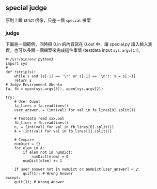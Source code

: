 ## special judge ##

原則上跟 strict 很像，只差一個 `special` 檔案

### judge ###

下面是一個範例，同時把 0.in 的內容寫在 0.out 中，讓 special.py 讀入輸入測資，也可以多開一個檔案來完成這件事情 (testdata input `sys.argv[1]`)。

```
#!/usr/bin/env python3
import sys
# 
def rstrip(s):
	while s and (s[-1] == '\r' or s[-1] == '\n'): s = s[:-1]
	return s
# Judge Environment Ubuntu
fa, fb = open(sys.argv[3]), open(sys.argv[2])

try:
	# User Ouput
	fa_lines = fa.readlines()
	user_answer, = (int(val) for val in fa_lines[0].split())

	# Testdata read xxx.out
	fb_lines = fb.readlines()
	n, = (int(val) for val in fb_lines[0].split())
	A = [int(val) for val in fb_lines[1].split()]

	# Compare
	numDict = {}
	for elem in A:
		if elem not in numDict:
			numDict[elem] = 0
		numDict[elem] += 1

	if user_answer not in numDict or numDict[user_answer] < 2:
		quit(1); # Wrong Answer
except:
	quit(1); # Wrong Answer
```